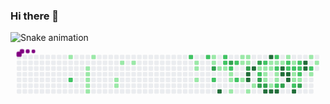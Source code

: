 ### Hi there 👋

<!--
**alexandresaints/alexandresaints** is a ✨ _special_ ✨ repository because its `README.md` (this file) appears on your GitHub profile.

Here are some ideas to get you started:

- 🔭 I’m currently working on ...
- 🌱 I’m currently learning ...
- 👯 I’m looking to collaborate on ...
- 🤔 I’m looking for help with ...
- 💬 Ask me about ...
- 📫 How to reach me: ...
- 😄 Pronouns: ...
- ⚡ Fun fact: ...
-->
![Snake animation](https://github.com/alexandresaints/alexandresaints/blob/output/github-contribution-grid-snake.svg)
<svg viewBox="-16 -32 880 192" width="880" height="192" xmlns="http://www.w3.org/2000/svg"><style>@keyframes c0{2.34%{fill:var(--c1)}2.36%,to{fill:var(--ce)}}@keyframes c1{66.81%{fill:var(--c2)}66.83%,to{fill:var(--ce)}}@keyframes c2{3.99%{fill:var(--c1)}4.01%,to{fill:var(--ce)}}@keyframes c3{4.23%{fill:var(--c1)}4.25%,to{fill:var(--ce)}}@keyframes c4{4.46%{fill:var(--c1)}4.48%,to{fill:var(--ce)}}@keyframes c5{4.7%{fill:var(--c1)}4.72%,to{fill:var(--ce)}}@keyframes c6{4.93%{fill:var(--c1)}4.95%,to{fill:var(--ce)}}@keyframes c7{3.28%{fill:var(--c1)}3.3%,to{fill:var(--ce)}}@keyframes c8{6.58%{fill:var(--c1)}6.6%,to{fill:var(--ce)}}@keyframes c9{6.34%{fill:var(--c1)}6.36%,to{fill:var(--ce)}}@keyframes ca{7.52%{fill:var(--c1)}7.54%,to{fill:var(--ce)}}@keyframes cb{7.99%{fill:var(--c1)}8.01%,to{fill:var(--ce)}}@keyframes cc{52.93%{fill:var(--c2)}52.95%,to{fill:var(--ce)}}@keyframes cd{10.58%{fill:var(--c1)}10.6%,to{fill:var(--ce)}}@keyframes ce{10.81%{fill:var(--c1)}10.83%,to{fill:var(--ce)}}@keyframes cf{11.28%{fill:var(--c1)}11.3%,to{fill:var(--ce)}}@keyframes cg{52.23%{fill:var(--c2)}52.25%,to{fill:var(--ce)}}@keyframes ch{19.05%{fill:var(--c1)}19.07%,to{fill:var(--ce)}}@keyframes ci{19.28%{fill:var(--c1)}19.3%,to{fill:var(--ce)}}@keyframes cj{73.17%{fill:var(--c3)}73.19%,to{fill:var(--ce)}}@keyframes ck{51.05%{fill:var(--c2)}51.07%,to{fill:var(--ce)}}@keyframes cl{12.7%{fill:var(--c1)}12.72%,to{fill:var(--ce)}}@keyframes cm{89.87%{fill:var(--c4)}89.89%,to{fill:var(--ce)}}@keyframes cn{49.17%{fill:var(--c2)}49.19%,to{fill:var(--ce)}}@keyframes co{49.4%{fill:var(--c2)}49.42%,to{fill:var(--ce)}}@keyframes cp{12.93%{fill:var(--c1)}12.95%,to{fill:var(--ce)}}@keyframes cq{74.11%{fill:var(--c3)}74.13%,to{fill:var(--ce)}}@keyframes cr{49.87%{fill:var(--c2)}49.89%,to{fill:var(--ce)}}@keyframes cs{13.4%{fill:var(--c1)}13.42%,to{fill:var(--ce)}}@keyframes ct{13.64%{fill:var(--c1)}13.66%,to{fill:var(--ce)}}@keyframes cu{14.11%{fill:var(--c1)}14.13%,to{fill:var(--ce)}}@keyframes cv{48.46%{fill:var(--c2)}48.48%,to{fill:var(--ce)}}@keyframes cw{47.75%{fill:var(--c2)}47.77%,to{fill:var(--ce)}}@keyframes cx{17.4%{fill:var(--c1)}17.42%,to{fill:var(--ce)}}@keyframes cy{16.7%{fill:var(--c1)}16.72%,to{fill:var(--ce)}}@keyframes cz{15.99%{fill:var(--c1)}16.01%,to{fill:var(--ce)}}@keyframes c10{17.17%{fill:var(--c1)}17.19%,to{fill:var(--ce)}}@keyframes c11{16.93%{fill:var(--c1)}16.95%,to{fill:var(--ce)}}@keyframes c12{75.05%{fill:var(--c3)}75.07%,to{fill:var(--ce)}}@keyframes c13{85.17%{fill:var(--c4)}85.19%,to{fill:var(--ce)}}@keyframes c14{85.4%{fill:var(--c4)}85.42%,to{fill:var(--ce)}}@keyframes c15{14.81%{fill:var(--c1)}14.83%,to{fill:var(--ce)}}@keyframes c16{84.7%{fill:var(--c4)}84.72%,to{fill:var(--ce)}}@keyframes c17{15.28%{fill:var(--c1)}15.3%,to{fill:var(--ce)}}@keyframes c18{76.23%{fill:var(--c3)}76.25%,to{fill:var(--ce)}}@keyframes c19{38.34%{fill:var(--c1)}38.36%,to{fill:var(--ce)}}@keyframes c1a{38.58%{fill:var(--c2)}38.6%,to{fill:var(--ce)}}@keyframes c1b{76.93%{fill:var(--c3)}76.95%,to{fill:var(--ce)}}@keyframes c1c{77.17%{fill:var(--c3)}77.19%,to{fill:var(--ce)}}@keyframes c1d{39.28%{fill:var(--c2)}39.3%,to{fill:var(--ce)}}@keyframes c1e{24.46%{fill:var(--c1)}24.48%,to{fill:var(--ce)}}@keyframes c1f{24.7%{fill:var(--c1)}24.72%,to{fill:var(--ce)}}@keyframes c1g{25.87%{fill:var(--c1)}25.89%,to{fill:var(--ce)}}@keyframes c1h{77.4%{fill:var(--c3)}77.42%,to{fill:var(--ce)}}@keyframes c1i{86.58%{fill:var(--c4)}86.6%,to{fill:var(--ce)}}@keyframes c1j{83.52%{fill:var(--c4)}83.54%,to{fill:var(--ce)}}@keyframes c1k{23.99%{fill:var(--c1)}24.01%,to{fill:var(--ce)}}@keyframes c1l{24.23%{fill:var(--c1)}24.25%,to{fill:var(--ce)}}@keyframes c1m{36.7%{fill:var(--c1)}36.72%,to{fill:var(--ce)}}@keyframes c1n{86.81%{fill:var(--c4)}86.83%,to{fill:var(--ce)}}@keyframes c1o{39.99%{fill:var(--c2)}40.01%,to{fill:var(--ce)}}@keyframes c1p{23.75%{fill:var(--c1)}23.77%,to{fill:var(--ce)}}@keyframes c1q{57.4%{fill:var(--c2)}57.42%,to{fill:var(--ce)}}@keyframes c1r{25.17%{fill:var(--c1)}25.19%,to{fill:var(--ce)}}@keyframes c1s{25.4%{fill:var(--c1)}25.42%,to{fill:var(--ce)}}@keyframes c1t{36.93%{fill:var(--c2)}36.95%,to{fill:var(--ce)}}@keyframes c1u{87.05%{fill:var(--c4)}87.07%,to{fill:var(--ce)}}@keyframes c1v{23.52%{fill:var(--c1)}23.54%,to{fill:var(--ce)}}@keyframes c1w{80.7%{fill:var(--c4)}80.72%,to{fill:var(--ce)}}@keyframes c1x{80.46%{fill:var(--c4)}80.48%,to{fill:var(--ce)}}@keyframes c1y{78.11%{fill:var(--c3)}78.13%,to{fill:var(--ce)}}@keyframes c1z{23.05%{fill:var(--c1)}23.07%,to{fill:var(--ce)}}@keyframes c20{40.7%{fill:var(--c2)}40.72%,to{fill:var(--ce)}}@keyframes c21{40.93%{fill:var(--c2)}40.95%,to{fill:var(--ce)}}@keyframes c22{80.23%{fill:var(--c4)}80.25%,to{fill:var(--ce)}}@keyframes c23{79.99%{fill:var(--c4)}80.01%,to{fill:var(--ce)}}@keyframes c24{33.87%{fill:var(--c1)}33.89%,to{fill:var(--ce)}}@keyframes c25{41.17%{fill:var(--c2)}41.19%,to{fill:var(--ce)}}@keyframes c26{31.05%{fill:var(--c1)}31.07%,to{fill:var(--ce)}}@keyframes c27{30.81%{fill:var(--c1)}30.83%,to{fill:var(--ce)}}@keyframes c28{44.23%{fill:var(--c2)}44.25%,to{fill:var(--ce)}}@keyframes c29{79.28%{fill:var(--c4)}79.3%,to{fill:var(--ce)}}@keyframes c2a{34.11%{fill:var(--c2)}34.13%,to{fill:var(--ce)}}@keyframes c2b{41.4%{fill:var(--c2)}41.42%,to{fill:var(--ce)}}@keyframes c2c{31.28%{fill:var(--c2)}31.3%,to{fill:var(--ce)}}@keyframes c2d{30.58%{fill:var(--c1)}30.6%,to{fill:var(--ce)}}@keyframes c2e{78.81%{fill:var(--c3)}78.83%,to{fill:var(--ce)}}@keyframes c2f{81.87%{fill:var(--c4)}81.89%,to{fill:var(--ce)}}@keyframes c2g{81.64%{fill:var(--c4)}81.66%,to{fill:var(--ce)}}@keyframes c2h{28.7%{fill:var(--c1)}28.72%,to{fill:var(--ce)}}@keyframes c2i{42.34%{fill:var(--c2)}42.36%,to{fill:var(--ce)}}@keyframes c2j{29.87%{fill:var(--c1)}29.89%,to{fill:var(--ce)}}@keyframes c2k{29.17%{fill:var(--c1)}29.19%,to{fill:var(--ce)}}@keyframes u0{2.34%{transform:scale(0,1)}2.36%,3.28%{transform:scale(.02,1)}3.3%,3.99%{transform:scale(.05,1)}4.01%,4.23%{transform:scale(.07,1)}4.25%,4.46%{transform:scale(.09,1)}4.48%,4.7%{transform:scale(.11,1)}4.72%,4.93%{transform:scale(.14,1)}4.95%,6.34%{transform:scale(.16,1)}6.36%,6.58%{transform:scale(.18,1)}6.6%,7.52%{transform:scale(.2,1)}7.54%,7.99%{transform:scale(.23,1)}10.58%,8.01%{transform:scale(.25,1)}10.6%,10.81%{transform:scale(.27,1)}10.83%,11.28%{transform:scale(.3,1)}11.3%,12.7%{transform:scale(.32,1)}12.72%,12.93%{transform:scale(.34,1)}12.95%,13.4%{transform:scale(.36,1)}13.42%,13.64%{transform:scale(.39,1)}13.66%,14.11%{transform:scale(.41,1)}14.13%,14.81%{transform:scale(.43,1)}14.83%,15.28%{transform:scale(.45,1)}15.3%,15.99%{transform:scale(.48,1)}16.01%,16.7%{transform:scale(.5,1)}16.72%,16.93%{transform:scale(.52,1)}16.95%,17.17%{transform:scale(.55,1)}17.19%,17.4%{transform:scale(.57,1)}17.42%,19.05%{transform:scale(.59,1)}19.07%,19.28%{transform:scale(.61,1)}19.3%,23.05%{transform:scale(.64,1)}23.07%,23.52%{transform:scale(.66,1)}23.54%,23.75%{transform:scale(.68,1)}23.77%,23.99%{transform:scale(.7,1)}24.01%,24.23%{transform:scale(.73,1)}24.25%,24.46%{transform:scale(.75,1)}24.48%,24.7%{transform:scale(.77,1)}24.72%,25.17%{transform:scale(.8,1)}25.19%,25.4%{transform:scale(.82,1)}25.42%,25.87%{transform:scale(.84,1)}25.89%,28.7%{transform:scale(.86,1)}28.72%,29.17%{transform:scale(.89,1)}29.19%,29.87%{transform:scale(.91,1)}29.89%,30.58%{transform:scale(.93,1)}30.6%,30.81%{transform:scale(.95,1)}30.83%,31.05%{transform:scale(.98,1)}31.07%,to{transform:scale(1,1)}}@keyframes u1{31.28%{transform:scale(0,1)}31.3%,to{transform:scale(1,1)}}@keyframes u2{33.87%{transform:scale(0,1)}33.89%,to{transform:scale(1,1)}}@keyframes u3{34.11%{transform:scale(0,1)}34.13%,to{transform:scale(1,1)}}@keyframes u4{36.7%{transform:scale(0,1)}36.72%,to{transform:scale(1,1)}}@keyframes u5{36.93%{transform:scale(0,1)}36.95%,to{transform:scale(1,1)}}@keyframes u6{38.34%{transform:scale(0,1)}38.36%,to{transform:scale(1,1)}}@keyframes u7{38.58%{transform:scale(0,1)}38.6%,39.28%{transform:scale(.05,1)}39.3%,39.99%{transform:scale(.11,1)}40.01%,40.7%{transform:scale(.16,1)}40.72%,40.93%{transform:scale(.21,1)}40.95%,41.17%{transform:scale(.26,1)}41.19%,41.4%{transform:scale(.32,1)}41.42%,42.34%{transform:scale(.37,1)}42.36%,44.23%{transform:scale(.42,1)}44.25%,47.75%{transform:scale(.47,1)}47.77%,48.46%{transform:scale(.53,1)}48.48%,49.17%{transform:scale(.58,1)}49.19%,49.4%{transform:scale(.63,1)}49.42%,49.87%{transform:scale(.68,1)}49.89%,51.05%{transform:scale(.74,1)}51.07%,52.23%{transform:scale(.79,1)}52.25%,52.93%{transform:scale(.84,1)}52.95%,57.4%{transform:scale(.89,1)}57.42%,66.81%{transform:scale(.95,1)}66.83%,to{transform:scale(1,1)}}@keyframes u8{73.17%{transform:scale(0,1)}73.19%,74.11%{transform:scale(.11,1)}74.13%,75.05%{transform:scale(.22,1)}75.07%,76.23%{transform:scale(.33,1)}76.25%,76.93%{transform:scale(.44,1)}76.95%,77.17%{transform:scale(.56,1)}77.19%,77.4%{transform:scale(.67,1)}77.42%,78.11%{transform:scale(.78,1)}78.13%,78.81%{transform:scale(.89,1)}78.83%,to{transform:scale(1,1)}}@keyframes u9{79.28%{transform:scale(0,1)}79.3%,79.99%{transform:scale(.07,1)}80.01%,80.23%{transform:scale(.13,1)}80.25%,80.46%{transform:scale(.2,1)}80.48%,80.7%{transform:scale(.27,1)}80.72%,81.64%{transform:scale(.33,1)}81.66%,81.87%{transform:scale(.4,1)}81.89%,83.52%{transform:scale(.47,1)}83.54%,84.7%{transform:scale(.53,1)}84.72%,85.17%{transform:scale(.6,1)}85.19%,85.4%{transform:scale(.67,1)}85.42%,86.58%{transform:scale(.73,1)}86.6%,86.81%{transform:scale(.8,1)}86.83%,87.05%{transform:scale(.87,1)}87.07%,89.87%{transform:scale(.93,1)}89.89%,to{transform:scale(1,1)}}@keyframes s0{0%,99.76%{transform:translate(0,-16px)}.24%{transform:translate(0,0)}3.29%{transform:translate(208px,0)}3.53%{transform:translate(208px,16px)}3.76%{transform:translate(192px,16px)}4.94%{transform:translate(192px,96px)}6.12%{transform:translate(272px,96px)}6.59%{transform:translate(272px,64px)}6.82%{transform:translate(288px,64px)}7.53%{transform:translate(288px,16px)}10.59%{transform:translate(496px,16px)}11.29%{transform:translate(496px,64px)}11.76%,51.29%{transform:translate(528px,64px)}12%{transform:translate(528px,48px)}12.47%{transform:translate(560px,48px)}12.71%{transform:translate(560px,32px)}12.94%,49.65%{transform:translate(576px,32px)}13.18%{transform:translate(576px,48px)}13.41%,50.12%{transform:translate(592px,48px)}14.12%{transform:translate(592px,96px)}15.06%,46.59%{transform:translate(656px,96px)}15.29%,46.82%,59.06%{transform:translate(656px,80px)}15.76%,47.29%,59.53%{transform:translate(624px,80px)}16.71%,75.53%{transform:translate(624px,16px)}16.94%,74.82%{transform:translate(640px,16px)}17.18%{transform:translate(640px,0)}17.41%{transform:translate(624px,0)}17.65%{transform:translate(624px,-16px)}18.82%{transform:translate(544px,-16px)}19.29%{transform:translate(544px,16px)}19.53%{transform:translate(560px,16px)}20%{transform:translate(560px,-16px)}22.82%{transform:translate(752px,-16px)}23.06%,40.47%{transform:translate(752px,0)}23.29%,27.53%,35.06%{transform:translate(736px,0)}23.53%,27.29%,35.29%{transform:translate(736px,16px)}24%,26.82%,35.76%{transform:translate(704px,16px)}24.24%{transform:translate(704px,32px)}24.47%,38.12%{transform:translate(688px,32px)}24.71%,26.12%,38.82%{transform:translate(688px,48px)}25.18%{transform:translate(720px,48px)}25.41%,37.18%{transform:translate(720px,64px)}25.88%,37.65%,86.12%{transform:translate(688px,64px)}26.35%{transform:translate(704px,48px)}28.94%,32.71%{transform:translate(832px,0)}29.65%,32%,42.82%{transform:translate(832px,48px)}29.88%,42.12%{transform:translate(816px,48px)}30.12%{transform:translate(816px,64px)}30.82%,79.76%{transform:translate(768px,64px)}31.06%,43.76%{transform:translate(768px,48px)}33.65%{transform:translate(768px,0)}33.88%{transform:translate(768px,16px)}34.12%{transform:translate(784px,16px)}34.35%{transform:translate(784px,0)}36.71%{transform:translate(704px,80px)}36.94%,87.29%{transform:translate(720px,80px)}38.35%,58.12%{transform:translate(672px,32px)}38.59%,58.35%{transform:translate(672px,48px)}39.29%{transform:translate(688px,16px)}39.76%{transform:translate(720px,16px)}40%{transform:translate(720px,0)}40.94%{transform:translate(752px,32px)}41.41%{transform:translate(784px,32px)}41.65%{transform:translate(784px,48px)}42.35%{transform:translate(816px,32px)}42.59%{transform:translate(832px,32px)}44.24%{transform:translate(768px,80px)}44.47%{transform:translate(752px,80px)}44.71%{transform:translate(752px,96px)}44.94%{transform:translate(736px,96px)}45.18%{transform:translate(736px,112px)}46.12%{transform:translate(672px,112px)}46.35%{transform:translate(672px,96px)}47.53%,59.76%{transform:translate(624px,64px)}47.76%{transform:translate(608px,64px)}48.71%{transform:translate(608px,0)}49.18%{transform:translate(576px,0)}49.88%,73.88%{transform:translate(592px,32px)}50.82%,72.94%{transform:translate(544px,48px)}51.06%{transform:translate(544px,64px)}52.24%{transform:translate(528px,0)}52.94%{transform:translate(480px,0)}53.18%{transform:translate(480px,-16px)}56.71%{transform:translate(720px,-16px)}57.41%{transform:translate(720px,32px)}58.59%{transform:translate(656px,48px)}66.82%,96.47%{transform:translate(144px,64px)}67.06%{transform:translate(144px,48px)}73.18%{transform:translate(544px,32px)}74.12%{transform:translate(592px,16px)}75.06%,84.94%{transform:translate(640px,32px)}75.29%{transform:translate(624px,32px)}76.24%{transform:translate(672px,16px)}77.18%{transform:translate(672px,80px)}78.82%{transform:translate(784px,80px)}79.06%{transform:translate(784px,96px)}79.29%{transform:translate(768px,96px)}80%{transform:translate(752px,64px)}80.24%{transform:translate(752px,48px)}80.47%{transform:translate(736px,48px)}80.71%{transform:translate(736px,32px)}81.65%{transform:translate(800px,32px)}82.12%{transform:translate(800px,0)}84.24%{transform:translate(656px,0)}84.71%{transform:translate(656px,32px)}85.41%{transform:translate(640px,64px)}86.59%{transform:translate(688px,96px)}87.06%{transform:translate(720px,96px)}89.65%{transform:translate(560px,80px)}89.88%{transform:translate(560px,96px)}96%{transform:translate(144px,96px)}96.71%{transform:translate(128px,64px)}97.18%{transform:translate(128px,32px)}97.65%{transform:translate(96px,32px)}98.12%{transform:translate(96px,0)}98.35%{transform:translate(80px,0)}98.59%{transform:translate(80px,-16px)}}@keyframes s1{0%,99.76%{transform:translate(16px,-16px)}.24%{transform:translate(0,-16px)}.47%{transform:translate(0,0)}3.53%{transform:translate(208px,0)}3.76%{transform:translate(208px,16px)}4%{transform:translate(192px,16px)}5.18%{transform:translate(192px,96px)}6.35%{transform:translate(272px,96px)}6.82%{transform:translate(272px,64px)}7.06%{transform:translate(288px,64px)}7.76%{transform:translate(288px,16px)}10.82%{transform:translate(496px,16px)}11.53%{transform:translate(496px,64px)}12%,51.53%{transform:translate(528px,64px)}12.24%{transform:translate(528px,48px)}12.71%{transform:translate(560px,48px)}12.94%{transform:translate(560px,32px)}13.18%,49.88%{transform:translate(576px,32px)}13.41%{transform:translate(576px,48px)}13.65%,50.35%{transform:translate(592px,48px)}14.35%{transform:translate(592px,96px)}15.29%,46.82%{transform:translate(656px,96px)}15.53%,47.06%,59.29%{transform:translate(656px,80px)}16%,47.53%,59.76%{transform:translate(624px,80px)}16.94%,75.76%{transform:translate(624px,16px)}17.18%,75.06%{transform:translate(640px,16px)}17.41%{transform:translate(640px,0)}17.65%{transform:translate(624px,0)}17.88%{transform:translate(624px,-16px)}19.06%{transform:translate(544px,-16px)}19.53%{transform:translate(544px,16px)}19.76%{transform:translate(560px,16px)}20.24%{transform:translate(560px,-16px)}23.06%{transform:translate(752px,-16px)}23.29%,40.71%{transform:translate(752px,0)}23.53%,27.76%,35.29%{transform:translate(736px,0)}23.76%,27.53%,35.53%{transform:translate(736px,16px)}24.24%,27.06%,36%{transform:translate(704px,16px)}24.47%{transform:translate(704px,32px)}24.71%,38.35%{transform:translate(688px,32px)}24.94%,26.35%,39.06%{transform:translate(688px,48px)}25.41%{transform:translate(720px,48px)}25.65%,37.41%{transform:translate(720px,64px)}26.12%,37.88%,86.35%{transform:translate(688px,64px)}26.59%{transform:translate(704px,48px)}29.18%,32.94%{transform:translate(832px,0)}29.88%,32.24%,43.06%{transform:translate(832px,48px)}30.12%,42.35%{transform:translate(816px,48px)}30.35%{transform:translate(816px,64px)}31.06%,80%{transform:translate(768px,64px)}31.29%,44%{transform:translate(768px,48px)}33.88%{transform:translate(768px,0)}34.12%{transform:translate(768px,16px)}34.35%{transform:translate(784px,16px)}34.59%{transform:translate(784px,0)}36.94%{transform:translate(704px,80px)}37.18%,87.53%{transform:translate(720px,80px)}38.59%,58.35%{transform:translate(672px,32px)}38.82%,58.59%{transform:translate(672px,48px)}39.53%{transform:translate(688px,16px)}40%{transform:translate(720px,16px)}40.24%{transform:translate(720px,0)}41.18%{transform:translate(752px,32px)}41.65%{transform:translate(784px,32px)}41.88%{transform:translate(784px,48px)}42.59%{transform:translate(816px,32px)}42.82%{transform:translate(832px,32px)}44.47%{transform:translate(768px,80px)}44.71%{transform:translate(752px,80px)}44.94%{transform:translate(752px,96px)}45.18%{transform:translate(736px,96px)}45.41%{transform:translate(736px,112px)}46.35%{transform:translate(672px,112px)}46.59%{transform:translate(672px,96px)}47.76%,60%{transform:translate(624px,64px)}48%{transform:translate(608px,64px)}48.94%{transform:translate(608px,0)}49.41%{transform:translate(576px,0)}50.12%,74.12%{transform:translate(592px,32px)}51.06%,73.18%{transform:translate(544px,48px)}51.29%{transform:translate(544px,64px)}52.47%{transform:translate(528px,0)}53.18%{transform:translate(480px,0)}53.41%{transform:translate(480px,-16px)}56.94%{transform:translate(720px,-16px)}57.65%{transform:translate(720px,32px)}58.82%{transform:translate(656px,48px)}67.06%,96.71%{transform:translate(144px,64px)}67.29%{transform:translate(144px,48px)}73.41%{transform:translate(544px,32px)}74.35%{transform:translate(592px,16px)}75.29%,85.18%{transform:translate(640px,32px)}75.53%{transform:translate(624px,32px)}76.47%{transform:translate(672px,16px)}77.41%{transform:translate(672px,80px)}79.06%{transform:translate(784px,80px)}79.29%{transform:translate(784px,96px)}79.53%{transform:translate(768px,96px)}80.24%{transform:translate(752px,64px)}80.47%{transform:translate(752px,48px)}80.71%{transform:translate(736px,48px)}80.94%{transform:translate(736px,32px)}81.88%{transform:translate(800px,32px)}82.35%{transform:translate(800px,0)}84.47%{transform:translate(656px,0)}84.94%{transform:translate(656px,32px)}85.65%{transform:translate(640px,64px)}86.82%{transform:translate(688px,96px)}87.29%{transform:translate(720px,96px)}89.88%{transform:translate(560px,80px)}90.12%{transform:translate(560px,96px)}96.24%{transform:translate(144px,96px)}96.94%{transform:translate(128px,64px)}97.41%{transform:translate(128px,32px)}97.88%{transform:translate(96px,32px)}98.35%{transform:translate(96px,0)}98.59%{transform:translate(80px,0)}98.82%{transform:translate(80px,-16px)}}@keyframes s2{0%,99.76%{transform:translate(32px,-16px)}.47%{transform:translate(0,-16px)}.71%{transform:translate(0,0)}3.76%{transform:translate(208px,0)}4%{transform:translate(208px,16px)}4.24%{transform:translate(192px,16px)}5.41%{transform:translate(192px,96px)}6.59%{transform:translate(272px,96px)}7.06%{transform:translate(272px,64px)}7.29%{transform:translate(288px,64px)}8%{transform:translate(288px,16px)}11.06%{transform:translate(496px,16px)}11.76%{transform:translate(496px,64px)}12.24%,51.76%{transform:translate(528px,64px)}12.47%{transform:translate(528px,48px)}12.94%{transform:translate(560px,48px)}13.18%{transform:translate(560px,32px)}13.41%,50.12%{transform:translate(576px,32px)}13.65%{transform:translate(576px,48px)}13.88%,50.59%{transform:translate(592px,48px)}14.59%{transform:translate(592px,96px)}15.53%,47.06%{transform:translate(656px,96px)}15.76%,47.29%,59.53%{transform:translate(656px,80px)}16.24%,47.76%,60%{transform:translate(624px,80px)}17.18%,76%{transform:translate(624px,16px)}17.41%,75.29%{transform:translate(640px,16px)}17.65%{transform:translate(640px,0)}17.88%{transform:translate(624px,0)}18.12%{transform:translate(624px,-16px)}19.29%{transform:translate(544px,-16px)}19.76%{transform:translate(544px,16px)}20%{transform:translate(560px,16px)}20.47%{transform:translate(560px,-16px)}23.29%{transform:translate(752px,-16px)}23.53%,40.94%{transform:translate(752px,0)}23.76%,28%,35.53%{transform:translate(736px,0)}24%,27.76%,35.76%{transform:translate(736px,16px)}24.47%,27.29%,36.24%{transform:translate(704px,16px)}24.71%{transform:translate(704px,32px)}24.94%,38.59%{transform:translate(688px,32px)}25.18%,26.59%,39.29%{transform:translate(688px,48px)}25.65%{transform:translate(720px,48px)}25.88%,37.65%{transform:translate(720px,64px)}26.35%,38.12%,86.59%{transform:translate(688px,64px)}26.82%{transform:translate(704px,48px)}29.41%,33.18%{transform:translate(832px,0)}30.12%,32.47%,43.29%{transform:translate(832px,48px)}30.35%,42.59%{transform:translate(816px,48px)}30.59%{transform:translate(816px,64px)}31.29%,80.24%{transform:translate(768px,64px)}31.53%,44.24%{transform:translate(768px,48px)}34.12%{transform:translate(768px,0)}34.35%{transform:translate(768px,16px)}34.59%{transform:translate(784px,16px)}34.82%{transform:translate(784px,0)}37.18%{transform:translate(704px,80px)}37.41%,87.76%{transform:translate(720px,80px)}38.82%,58.59%{transform:translate(672px,32px)}39.06%,58.82%{transform:translate(672px,48px)}39.76%{transform:translate(688px,16px)}40.24%{transform:translate(720px,16px)}40.47%{transform:translate(720px,0)}41.41%{transform:translate(752px,32px)}41.88%{transform:translate(784px,32px)}42.12%{transform:translate(784px,48px)}42.82%{transform:translate(816px,32px)}43.06%{transform:translate(832px,32px)}44.71%{transform:translate(768px,80px)}44.94%{transform:translate(752px,80px)}45.18%{transform:translate(752px,96px)}45.41%{transform:translate(736px,96px)}45.65%{transform:translate(736px,112px)}46.59%{transform:translate(672px,112px)}46.82%{transform:translate(672px,96px)}48%,60.24%{transform:translate(624px,64px)}48.24%{transform:translate(608px,64px)}49.18%{transform:translate(608px,0)}49.65%{transform:translate(576px,0)}50.35%,74.35%{transform:translate(592px,32px)}51.29%,73.41%{transform:translate(544px,48px)}51.53%{transform:translate(544px,64px)}52.71%{transform:translate(528px,0)}53.41%{transform:translate(480px,0)}53.65%{transform:translate(480px,-16px)}57.18%{transform:translate(720px,-16px)}57.88%{transform:translate(720px,32px)}59.06%{transform:translate(656px,48px)}67.29%,96.94%{transform:translate(144px,64px)}67.53%{transform:translate(144px,48px)}73.65%{transform:translate(544px,32px)}74.59%{transform:translate(592px,16px)}75.53%,85.41%{transform:translate(640px,32px)}75.76%{transform:translate(624px,32px)}76.71%{transform:translate(672px,16px)}77.65%{transform:translate(672px,80px)}79.29%{transform:translate(784px,80px)}79.53%{transform:translate(784px,96px)}79.76%{transform:translate(768px,96px)}80.47%{transform:translate(752px,64px)}80.71%{transform:translate(752px,48px)}80.94%{transform:translate(736px,48px)}81.18%{transform:translate(736px,32px)}82.12%{transform:translate(800px,32px)}82.59%{transform:translate(800px,0)}84.71%{transform:translate(656px,0)}85.18%{transform:translate(656px,32px)}85.88%{transform:translate(640px,64px)}87.06%{transform:translate(688px,96px)}87.53%{transform:translate(720px,96px)}90.12%{transform:translate(560px,80px)}90.35%{transform:translate(560px,96px)}96.47%{transform:translate(144px,96px)}97.18%{transform:translate(128px,64px)}97.65%{transform:translate(128px,32px)}98.12%{transform:translate(96px,32px)}98.59%{transform:translate(96px,0)}98.82%{transform:translate(80px,0)}99.06%{transform:translate(80px,-16px)}}@keyframes s3{0%,99.76%{transform:translate(48px,-16px)}.71%{transform:translate(0,-16px)}.94%{transform:translate(0,0)}4%{transform:translate(208px,0)}4.24%{transform:translate(208px,16px)}4.47%{transform:translate(192px,16px)}5.65%{transform:translate(192px,96px)}6.82%{transform:translate(272px,96px)}7.29%{transform:translate(272px,64px)}7.53%{transform:translate(288px,64px)}8.24%{transform:translate(288px,16px)}11.29%{transform:translate(496px,16px)}12%{transform:translate(496px,64px)}12.47%,52%{transform:translate(528px,64px)}12.71%{transform:translate(528px,48px)}13.18%{transform:translate(560px,48px)}13.41%{transform:translate(560px,32px)}13.65%,50.35%{transform:translate(576px,32px)}13.88%{transform:translate(576px,48px)}14.12%,50.82%{transform:translate(592px,48px)}14.82%{transform:translate(592px,96px)}15.76%,47.29%{transform:translate(656px,96px)}16%,47.53%,59.76%{transform:translate(656px,80px)}16.47%,48%,60.24%{transform:translate(624px,80px)}17.41%,76.24%{transform:translate(624px,16px)}17.65%,75.53%{transform:translate(640px,16px)}17.88%{transform:translate(640px,0)}18.12%{transform:translate(624px,0)}18.35%{transform:translate(624px,-16px)}19.53%{transform:translate(544px,-16px)}20%{transform:translate(544px,16px)}20.24%{transform:translate(560px,16px)}20.71%{transform:translate(560px,-16px)}23.53%{transform:translate(752px,-16px)}23.76%,41.18%{transform:translate(752px,0)}24%,28.24%,35.76%{transform:translate(736px,0)}24.24%,28%,36%{transform:translate(736px,16px)}24.71%,27.53%,36.47%{transform:translate(704px,16px)}24.94%{transform:translate(704px,32px)}25.18%,38.82%{transform:translate(688px,32px)}25.41%,26.82%,39.53%{transform:translate(688px,48px)}25.88%{transform:translate(720px,48px)}26.12%,37.88%{transform:translate(720px,64px)}26.59%,38.35%,86.82%{transform:translate(688px,64px)}27.06%{transform:translate(704px,48px)}29.65%,33.41%{transform:translate(832px,0)}30.35%,32.71%,43.53%{transform:translate(832px,48px)}30.59%,42.82%{transform:translate(816px,48px)}30.82%{transform:translate(816px,64px)}31.53%,80.47%{transform:translate(768px,64px)}31.76%,44.47%{transform:translate(768px,48px)}34.35%{transform:translate(768px,0)}34.59%{transform:translate(768px,16px)}34.82%{transform:translate(784px,16px)}35.06%{transform:translate(784px,0)}37.41%{transform:translate(704px,80px)}37.65%,88%{transform:translate(720px,80px)}39.06%,58.82%{transform:translate(672px,32px)}39.29%,59.06%{transform:translate(672px,48px)}40%{transform:translate(688px,16px)}40.47%{transform:translate(720px,16px)}40.71%{transform:translate(720px,0)}41.65%{transform:translate(752px,32px)}42.12%{transform:translate(784px,32px)}42.35%{transform:translate(784px,48px)}43.06%{transform:translate(816px,32px)}43.29%{transform:translate(832px,32px)}44.94%{transform:translate(768px,80px)}45.18%{transform:translate(752px,80px)}45.41%{transform:translate(752px,96px)}45.65%{transform:translate(736px,96px)}45.88%{transform:translate(736px,112px)}46.82%{transform:translate(672px,112px)}47.06%{transform:translate(672px,96px)}48.24%,60.47%{transform:translate(624px,64px)}48.47%{transform:translate(608px,64px)}49.41%{transform:translate(608px,0)}49.88%{transform:translate(576px,0)}50.59%,74.59%{transform:translate(592px,32px)}51.53%,73.65%{transform:translate(544px,48px)}51.76%{transform:translate(544px,64px)}52.94%{transform:translate(528px,0)}53.65%{transform:translate(480px,0)}53.88%{transform:translate(480px,-16px)}57.41%{transform:translate(720px,-16px)}58.12%{transform:translate(720px,32px)}59.29%{transform:translate(656px,48px)}67.53%,97.18%{transform:translate(144px,64px)}67.76%{transform:translate(144px,48px)}73.88%{transform:translate(544px,32px)}74.82%{transform:translate(592px,16px)}75.76%,85.65%{transform:translate(640px,32px)}76%{transform:translate(624px,32px)}76.94%{transform:translate(672px,16px)}77.88%{transform:translate(672px,80px)}79.53%{transform:translate(784px,80px)}79.76%{transform:translate(784px,96px)}80%{transform:translate(768px,96px)}80.71%{transform:translate(752px,64px)}80.94%{transform:translate(752px,48px)}81.18%{transform:translate(736px,48px)}81.41%{transform:translate(736px,32px)}82.35%{transform:translate(800px,32px)}82.82%{transform:translate(800px,0)}84.94%{transform:translate(656px,0)}85.41%{transform:translate(656px,32px)}86.12%{transform:translate(640px,64px)}87.29%{transform:translate(688px,96px)}87.76%{transform:translate(720px,96px)}90.35%{transform:translate(560px,80px)}90.59%{transform:translate(560px,96px)}96.71%{transform:translate(144px,96px)}97.41%{transform:translate(128px,64px)}97.88%{transform:translate(128px,32px)}98.35%{transform:translate(96px,32px)}98.82%{transform:translate(96px,0)}99.06%{transform:translate(80px,0)}99.29%{transform:translate(80px,-16px)}}:root{--cb:#1b1f230a;--cs:purple;--ce:#ebedf0;--c0:#ebedf0;--c1:#9be9a8;--c2:#40c463;--c3:#30a14e;--c4:#216e39}@media (prefers-color-scheme:dark){:root{--cb:#1b1f230a;--cs:purple;--ce:#161b22;--c1:#01311f;--c2:#034525;--c3:#0f6d31;--c4:#00c647}}.c{shape-rendering:geometricPrecision;rx:2;ry:2;fill:var(--ce);stroke-width:1px;stroke:var(--cb);animation:none 42500ms linear infinite}.c.c0{fill:var(--c1);animation-name:c0}.c.c1{fill:var(--c2);animation-name:c1}.c.c2{fill:var(--c1);animation-name:c2}.c.c3,.c.c4,.c.c5{fill:var(--c1);animation-name:c3}.c.c4,.c.c5{animation-name:c4}.c.c5{animation-name:c5}.c.c6,.c.c7,.c.c8{fill:var(--c1);animation-name:c6}.c.c7,.c.c8{animation-name:c7}.c.c8{animation-name:c8}.c.c9,.c.ca,.c.cb{fill:var(--c1);animation-name:c9}.c.ca,.c.cb{animation-name:ca}.c.cb{animation-name:cb}.c.cc{fill:var(--c2);animation-name:cc}.c.cd,.c.ce,.c.cf{fill:var(--c1);animation-name:cd}.c.ce,.c.cf{animation-name:ce}.c.cf{animation-name:cf}.c.cg{fill:var(--c2);animation-name:cg}.c.ch,.c.ci{fill:var(--c1);animation-name:ch}.c.ci{animation-name:ci}.c.cj{fill:var(--c3);animation-name:cj}.c.ck{fill:var(--c2);animation-name:ck}.c.cl{fill:var(--c1);animation-name:cl}.c.cm{fill:var(--c4);animation-name:cm}.c.cn,.c.co{fill:var(--c2);animation-name:cn}.c.co{animation-name:co}.c.cp{fill:var(--c1);animation-name:cp}.c.cq{fill:var(--c3);animation-name:cq}.c.cr{fill:var(--c2);animation-name:cr}.c.cs,.c.ct,.c.cu{fill:var(--c1);animation-name:cs}.c.ct,.c.cu{animation-name:ct}.c.cu{animation-name:cu}.c.cv,.c.cw{fill:var(--c2);animation-name:cv}.c.cw{animation-name:cw}.c.cx,.c.cy{fill:var(--c1);animation-name:cx}.c.cy{animation-name:cy}.c.c10,.c.c11,.c.cz{fill:var(--c1);animation-name:cz}.c.c10,.c.c11{animation-name:c10}.c.c11{animation-name:c11}.c.c12{fill:var(--c3);animation-name:c12}.c.c13,.c.c14{fill:var(--c4);animation-name:c13}.c.c14{animation-name:c14}.c.c15{fill:var(--c1);animation-name:c15}.c.c16{fill:var(--c4);animation-name:c16}.c.c17{fill:var(--c1);animation-name:c17}.c.c18{fill:var(--c3);animation-name:c18}.c.c19{fill:var(--c1);animation-name:c19}.c.c1a{fill:var(--c2);animation-name:c1a}.c.c1b,.c.c1c{fill:var(--c3);animation-name:c1b}.c.c1c{animation-name:c1c}.c.c1d{fill:var(--c2);animation-name:c1d}.c.c1e,.c.c1f,.c.c1g{fill:var(--c1);animation-name:c1e}.c.c1f,.c.c1g{animation-name:c1f}.c.c1g{animation-name:c1g}.c.c1h{fill:var(--c3);animation-name:c1h}.c.c1i,.c.c1j{fill:var(--c4);animation-name:c1i}.c.c1j{animation-name:c1j}.c.c1k,.c.c1l,.c.c1m{fill:var(--c1);animation-name:c1k}.c.c1l,.c.c1m{animation-name:c1l}.c.c1m{animation-name:c1m}.c.c1n{fill:var(--c4);animation-name:c1n}.c.c1o{fill:var(--c2);animation-name:c1o}.c.c1p{fill:var(--c1);animation-name:c1p}.c.c1q{fill:var(--c2);animation-name:c1q}.c.c1r,.c.c1s{fill:var(--c1);animation-name:c1r}.c.c1s{animation-name:c1s}.c.c1t{fill:var(--c2);animation-name:c1t}.c.c1u{fill:var(--c4);animation-name:c1u}.c.c1v{fill:var(--c1);animation-name:c1v}.c.c1w,.c.c1x{fill:var(--c4);animation-name:c1w}.c.c1x{animation-name:c1x}.c.c1y{fill:var(--c3);animation-name:c1y}.c.c1z{fill:var(--c1);animation-name:c1z}.c.c20,.c.c21{fill:var(--c2);animation-name:c20}.c.c21{animation-name:c21}.c.c22,.c.c23{fill:var(--c4);animation-name:c22}.c.c23{animation-name:c23}.c.c24{fill:var(--c1);animation-name:c24}.c.c25{fill:var(--c2);animation-name:c25}.c.c26,.c.c27{fill:var(--c1);animation-name:c26}.c.c27{animation-name:c27}.c.c28{fill:var(--c2);animation-name:c28}.c.c29{fill:var(--c4);animation-name:c29}.c.c2a,.c.c2b,.c.c2c{fill:var(--c2);animation-name:c2a}.c.c2b,.c.c2c{animation-name:c2b}.c.c2c{animation-name:c2c}.c.c2d{fill:var(--c1);animation-name:c2d}.c.c2e{fill:var(--c3);animation-name:c2e}.c.c2f,.c.c2g{fill:var(--c4);animation-name:c2f}.c.c2g{animation-name:c2g}.c.c2h{fill:var(--c1);animation-name:c2h}.c.c2i{fill:var(--c2);animation-name:c2i}.c.c2j,.c.c2k{fill:var(--c1);animation-name:c2j}.c.c2k{animation-name:c2k}.s,.u{animation:none linear 42500ms infinite}.u,.u.u0{transform-origin:0 0}.u{transform:scale(0,1)}.u.u0{fill:var(--c1);animation-name:u0}.u.u1{fill:var(--c2);animation-name:u1;transform-origin:401.2px 0}.u.u2{fill:var(--c1);animation-name:u2;transform-origin:410.3px 0}.u.u3{fill:var(--c2);animation-name:u3;transform-origin:419.4px 0}.u.u4{fill:var(--c1);animation-name:u4;transform-origin:428.6px 0}.u.u5{fill:var(--c2);animation-name:u5;transform-origin:437.7px 0}.u.u6{fill:var(--c1);animation-name:u6;transform-origin:446.8px 0}.u.u7{fill:var(--c2);animation-name:u7;transform-origin:455.9px 0}.u.u8{fill:var(--c3);animation-name:u8;transform-origin:629.2px 0}.u.u9{fill:var(--c4);animation-name:u9;transform-origin:711.2px 0}.s{shape-rendering:geometricPrecision;fill:var(--cs)}.s.s0{transform:translate(0,-16px);animation-name:s0}.s.s1{transform:translate(16px,-16px);animation-name:s1}.s.s2{transform:translate(32px,-16px);animation-name:s2}.s.s3{transform:translate(48px,-16px);animation-name:s3}</style><rect class="c" x="2" y="2" width="12" height="12"/><rect class="c" x="2" y="18" width="12" height="12"/><rect class="c" x="2" y="34" width="12" height="12"/><rect class="c" x="2" y="50" width="12" height="12"/><rect class="c" x="2" y="66" width="12" height="12"/><rect class="c" x="2" y="82" width="12" height="12"/><rect class="c" x="2" y="98" width="12" height="12"/><rect class="c" x="18" y="2" width="12" height="12"/><rect class="c" x="18" y="18" width="12" height="12"/><rect class="c" x="18" y="34" width="12" height="12"/><rect class="c" x="18" y="50" width="12" height="12"/><rect class="c" x="18" y="66" width="12" height="12"/><rect class="c" x="18" y="82" width="12" height="12"/><rect class="c" x="18" y="98" width="12" height="12"/><rect class="c" x="34" y="2" width="12" height="12"/><rect class="c" x="34" y="18" width="12" height="12"/><rect class="c" x="34" y="34" width="12" height="12"/><rect class="c" x="34" y="50" width="12" height="12"/><rect class="c" x="34" y="66" width="12" height="12"/><rect class="c" x="34" y="82" width="12" height="12"/><rect class="c" x="34" y="98" width="12" height="12"/><rect class="c" x="50" y="2" width="12" height="12"/><rect class="c" x="50" y="18" width="12" height="12"/><rect class="c" x="50" y="34" width="12" height="12"/><rect class="c" x="50" y="50" width="12" height="12"/><rect class="c" x="50" y="66" width="12" height="12"/><rect class="c" x="50" y="82" width="12" height="12"/><rect class="c" x="50" y="98" width="12" height="12"/><rect class="c" x="66" y="2" width="12" height="12"/><rect class="c" x="66" y="18" width="12" height="12"/><rect class="c" x="66" y="34" width="12" height="12"/><rect class="c" x="66" y="50" width="12" height="12"/><rect class="c" x="66" y="66" width="12" height="12"/><rect class="c" x="66" y="82" width="12" height="12"/><rect class="c" x="66" y="98" width="12" height="12"/><rect class="c" x="82" y="2" width="12" height="12"/><rect class="c" x="82" y="18" width="12" height="12"/><rect class="c" x="82" y="34" width="12" height="12"/><rect class="c" x="82" y="50" width="12" height="12"/><rect class="c" x="82" y="66" width="12" height="12"/><rect class="c" x="82" y="82" width="12" height="12"/><rect class="c" x="82" y="98" width="12" height="12"/><rect class="c" x="98" y="2" width="12" height="12"/><rect class="c" x="98" y="18" width="12" height="12"/><rect class="c" x="98" y="34" width="12" height="12"/><rect class="c" x="98" y="50" width="12" height="12"/><rect class="c" x="98" y="66" width="12" height="12"/><rect class="c" x="98" y="82" width="12" height="12"/><rect class="c" x="98" y="98" width="12" height="12"/><rect class="c" x="114" y="2" width="12" height="12"/><rect class="c" x="114" y="18" width="12" height="12"/><rect class="c" x="114" y="34" width="12" height="12"/><rect class="c" x="114" y="50" width="12" height="12"/><rect class="c" x="114" y="66" width="12" height="12"/><rect class="c" x="114" y="82" width="12" height="12"/><rect class="c" x="114" y="98" width="12" height="12"/><rect class="c" x="130" y="2" width="12" height="12"/><rect class="c" x="130" y="18" width="12" height="12"/><rect class="c" x="130" y="34" width="12" height="12"/><rect class="c" x="130" y="50" width="12" height="12"/><rect class="c" x="130" y="66" width="12" height="12"/><rect class="c" x="130" y="82" width="12" height="12"/><rect class="c" x="130" y="98" width="12" height="12"/><rect class="c c0" x="146" y="2" width="12" height="12"/><rect class="c" x="146" y="18" width="12" height="12"/><rect class="c" x="146" y="34" width="12" height="12"/><rect class="c" x="146" y="50" width="12" height="12"/><rect class="c c1" x="146" y="66" width="12" height="12"/><rect class="c" x="146" y="82" width="12" height="12"/><rect class="c" x="146" y="98" width="12" height="12"/><rect class="c" x="162" y="2" width="12" height="12"/><rect class="c" x="162" y="18" width="12" height="12"/><rect class="c" x="162" y="34" width="12" height="12"/><rect class="c" x="162" y="50" width="12" height="12"/><rect class="c" x="162" y="66" width="12" height="12"/><rect class="c" x="162" y="82" width="12" height="12"/><rect class="c" x="162" y="98" width="12" height="12"/><rect class="c" x="178" y="2" width="12" height="12"/><rect class="c" x="178" y="18" width="12" height="12"/><rect class="c" x="178" y="34" width="12" height="12"/><rect class="c" x="178" y="50" width="12" height="12"/><rect class="c" x="178" y="66" width="12" height="12"/><rect class="c" x="178" y="82" width="12" height="12"/><rect class="c" x="178" y="98" width="12" height="12"/><rect class="c" x="194" y="2" width="12" height="12"/><rect class="c" x="194" y="18" width="12" height="12"/><rect class="c c2" x="194" y="34" width="12" height="12"/><rect class="c c3" x="194" y="50" width="12" height="12"/><rect class="c c4" x="194" y="66" width="12" height="12"/><rect class="c c5" x="194" y="82" width="12" height="12"/><rect class="c c6" x="194" y="98" width="12" height="12"/><rect class="c c7" x="210" y="2" width="12" height="12"/><rect class="c" x="210" y="18" width="12" height="12"/><rect class="c" x="210" y="34" width="12" height="12"/><rect class="c" x="210" y="50" width="12" height="12"/><rect class="c" x="210" y="66" width="12" height="12"/><rect class="c" x="210" y="82" width="12" height="12"/><rect class="c" x="210" y="98" width="12" height="12"/><rect class="c" x="226" y="2" width="12" height="12"/><rect class="c" x="226" y="18" width="12" height="12"/><rect class="c" x="226" y="34" width="12" height="12"/><rect class="c" x="226" y="50" width="12" height="12"/><rect class="c" x="226" y="66" width="12" height="12"/><rect class="c" x="226" y="82" width="12" height="12"/><rect class="c" x="226" y="98" width="12" height="12"/><rect class="c" x="242" y="2" width="12" height="12"/><rect class="c" x="242" y="18" width="12" height="12"/><rect class="c" x="242" y="34" width="12" height="12"/><rect class="c" x="242" y="50" width="12" height="12"/><rect class="c" x="242" y="66" width="12" height="12"/><rect class="c" x="242" y="82" width="12" height="12"/><rect class="c" x="242" y="98" width="12" height="12"/><rect class="c" x="258" y="2" width="12" height="12"/><rect class="c" x="258" y="18" width="12" height="12"/><rect class="c" x="258" y="34" width="12" height="12"/><rect class="c" x="258" y="50" width="12" height="12"/><rect class="c" x="258" y="66" width="12" height="12"/><rect class="c" x="258" y="82" width="12" height="12"/><rect class="c" x="258" y="98" width="12" height="12"/><rect class="c" x="274" y="2" width="12" height="12"/><rect class="c" x="274" y="18" width="12" height="12"/><rect class="c" x="274" y="34" width="12" height="12"/><rect class="c" x="274" y="50" width="12" height="12"/><rect class="c c8" x="274" y="66" width="12" height="12"/><rect class="c c9" x="274" y="82" width="12" height="12"/><rect class="c" x="274" y="98" width="12" height="12"/><rect class="c" x="290" y="2" width="12" height="12"/><rect class="c ca" x="290" y="18" width="12" height="12"/><rect class="c" x="290" y="34" width="12" height="12"/><rect class="c" x="290" y="50" width="12" height="12"/><rect class="c" x="290" y="66" width="12" height="12"/><rect class="c" x="290" y="82" width="12" height="12"/><rect class="c" x="290" y="98" width="12" height="12"/><rect class="c" x="306" y="2" width="12" height="12"/><rect class="c" x="306" y="18" width="12" height="12"/><rect class="c" x="306" y="34" width="12" height="12"/><rect class="c" x="306" y="50" width="12" height="12"/><rect class="c" x="306" y="66" width="12" height="12"/><rect class="c" x="306" y="82" width="12" height="12"/><rect class="c" x="306" y="98" width="12" height="12"/><rect class="c" x="322" y="2" width="12" height="12"/><rect class="c cb" x="322" y="18" width="12" height="12"/><rect class="c" x="322" y="34" width="12" height="12"/><rect class="c" x="322" y="50" width="12" height="12"/><rect class="c" x="322" y="66" width="12" height="12"/><rect class="c" x="322" y="82" width="12" height="12"/><rect class="c" x="322" y="98" width="12" height="12"/><rect class="c" x="338" y="2" width="12" height="12"/><rect class="c" x="338" y="18" width="12" height="12"/><rect class="c" x="338" y="34" width="12" height="12"/><rect class="c" x="338" y="50" width="12" height="12"/><rect class="c" x="338" y="66" width="12" height="12"/><rect class="c" x="338" y="82" width="12" height="12"/><rect class="c" x="338" y="98" width="12" height="12"/><rect class="c" x="354" y="2" width="12" height="12"/><rect class="c" x="354" y="18" width="12" height="12"/><rect class="c" x="354" y="34" width="12" height="12"/><rect class="c" x="354" y="50" width="12" height="12"/><rect class="c" x="354" y="66" width="12" height="12"/><rect class="c" x="354" y="82" width="12" height="12"/><rect class="c" x="354" y="98" width="12" height="12"/><rect class="c" x="370" y="2" width="12" height="12"/><rect class="c" x="370" y="18" width="12" height="12"/><rect class="c" x="370" y="34" width="12" height="12"/><rect class="c" x="370" y="50" width="12" height="12"/><rect class="c" x="370" y="66" width="12" height="12"/><rect class="c" x="370" y="82" width="12" height="12"/><rect class="c" x="370" y="98" width="12" height="12"/><rect class="c" x="386" y="2" width="12" height="12"/><rect class="c" x="386" y="18" width="12" height="12"/><rect class="c" x="386" y="34" width="12" height="12"/><rect class="c" x="386" y="50" width="12" height="12"/><rect class="c" x="386" y="66" width="12" height="12"/><rect class="c" x="386" y="82" width="12" height="12"/><rect class="c" x="386" y="98" width="12" height="12"/><rect class="c" x="402" y="2" width="12" height="12"/><rect class="c" x="402" y="18" width="12" height="12"/><rect class="c" x="402" y="34" width="12" height="12"/><rect class="c" x="402" y="50" width="12" height="12"/><rect class="c" x="402" y="66" width="12" height="12"/><rect class="c" x="402" y="82" width="12" height="12"/><rect class="c" x="402" y="98" width="12" height="12"/><rect class="c" x="418" y="2" width="12" height="12"/><rect class="c" x="418" y="18" width="12" height="12"/><rect class="c" x="418" y="34" width="12" height="12"/><rect class="c" x="418" y="50" width="12" height="12"/><rect class="c" x="418" y="66" width="12" height="12"/><rect class="c" x="418" y="82" width="12" height="12"/><rect class="c" x="418" y="98" width="12" height="12"/><rect class="c" x="434" y="2" width="12" height="12"/><rect class="c" x="434" y="18" width="12" height="12"/><rect class="c" x="434" y="34" width="12" height="12"/><rect class="c" x="434" y="50" width="12" height="12"/><rect class="c" x="434" y="66" width="12" height="12"/><rect class="c" x="434" y="82" width="12" height="12"/><rect class="c" x="434" y="98" width="12" height="12"/><rect class="c" x="450" y="2" width="12" height="12"/><rect class="c" x="450" y="18" width="12" height="12"/><rect class="c" x="450" y="34" width="12" height="12"/><rect class="c" x="450" y="50" width="12" height="12"/><rect class="c" x="450" y="66" width="12" height="12"/><rect class="c" x="450" y="82" width="12" height="12"/><rect class="c" x="450" y="98" width="12" height="12"/><rect class="c" x="466" y="2" width="12" height="12"/><rect class="c" x="466" y="18" width="12" height="12"/><rect class="c" x="466" y="34" width="12" height="12"/><rect class="c" x="466" y="50" width="12" height="12"/><rect class="c" x="466" y="66" width="12" height="12"/><rect class="c" x="466" y="82" width="12" height="12"/><rect class="c" x="466" y="98" width="12" height="12"/><rect class="c cc" x="482" y="2" width="12" height="12"/><rect class="c" x="482" y="18" width="12" height="12"/><rect class="c" x="482" y="34" width="12" height="12"/><rect class="c" x="482" y="50" width="12" height="12"/><rect class="c" x="482" y="66" width="12" height="12"/><rect class="c" x="482" y="82" width="12" height="12"/><rect class="c" x="482" y="98" width="12" height="12"/><rect class="c" x="498" y="2" width="12" height="12"/><rect class="c cd" x="498" y="18" width="12" height="12"/><rect class="c ce" x="498" y="34" width="12" height="12"/><rect class="c" x="498" y="50" width="12" height="12"/><rect class="c cf" x="498" y="66" width="12" height="12"/><rect class="c" x="498" y="82" width="12" height="12"/><rect class="c" x="498" y="98" width="12" height="12"/><rect class="c" x="514" y="2" width="12" height="12"/><rect class="c" x="514" y="18" width="12" height="12"/><rect class="c" x="514" y="34" width="12" height="12"/><rect class="c" x="514" y="50" width="12" height="12"/><rect class="c" x="514" y="66" width="12" height="12"/><rect class="c" x="514" y="82" width="12" height="12"/><rect class="c" x="514" y="98" width="12" height="12"/><rect class="c cg" x="530" y="2" width="12" height="12"/><rect class="c" x="530" y="18" width="12" height="12"/><rect class="c" x="530" y="34" width="12" height="12"/><rect class="c" x="530" y="50" width="12" height="12"/><rect class="c" x="530" y="66" width="12" height="12"/><rect class="c" x="530" y="82" width="12" height="12"/><rect class="c" x="530" y="98" width="12" height="12"/><rect class="c ch" x="546" y="2" width="12" height="12"/><rect class="c ci" x="546" y="18" width="12" height="12"/><rect class="c cj" x="546" y="34" width="12" height="12"/><rect class="c" x="546" y="50" width="12" height="12"/><rect class="c ck" x="546" y="66" width="12" height="12"/><rect class="c" x="546" y="82" width="12" height="12"/><rect class="c" x="546" y="98" width="12" height="12"/><rect class="c" x="562" y="2" width="12" height="12"/><rect class="c" x="562" y="18" width="12" height="12"/><rect class="c cl" x="562" y="34" width="12" height="12"/><rect class="c" x="562" y="50" width="12" height="12"/><rect class="c" x="562" y="66" width="12" height="12"/><rect class="c" x="562" y="82" width="12" height="12"/><rect class="c cm" x="562" y="98" width="12" height="12"/><rect class="c cn" x="578" y="2" width="12" height="12"/><rect class="c co" x="578" y="18" width="12" height="12"/><rect class="c cp" x="578" y="34" width="12" height="12"/><rect class="c" x="578" y="50" width="12" height="12"/><rect class="c" x="578" y="66" width="12" height="12"/><rect class="c" x="578" y="82" width="12" height="12"/><rect class="c" x="578" y="98" width="12" height="12"/><rect class="c" x="594" y="2" width="12" height="12"/><rect class="c cq" x="594" y="18" width="12" height="12"/><rect class="c cr" x="594" y="34" width="12" height="12"/><rect class="c cs" x="594" y="50" width="12" height="12"/><rect class="c ct" x="594" y="66" width="12" height="12"/><rect class="c" x="594" y="82" width="12" height="12"/><rect class="c cu" x="594" y="98" width="12" height="12"/><rect class="c" x="610" y="2" width="12" height="12"/><rect class="c cv" x="610" y="18" width="12" height="12"/><rect class="c" x="610" y="34" width="12" height="12"/><rect class="c" x="610" y="50" width="12" height="12"/><rect class="c cw" x="610" y="66" width="12" height="12"/><rect class="c" x="610" y="82" width="12" height="12"/><rect class="c" x="610" y="98" width="12" height="12"/><rect class="c cx" x="626" y="2" width="12" height="12"/><rect class="c cy" x="626" y="18" width="12" height="12"/><rect class="c" x="626" y="34" width="12" height="12"/><rect class="c" x="626" y="50" width="12" height="12"/><rect class="c cz" x="626" y="66" width="12" height="12"/><rect class="c" x="626" y="82" width="12" height="12"/><rect class="c" x="626" y="98" width="12" height="12"/><rect class="c c10" x="642" y="2" width="12" height="12"/><rect class="c c11" x="642" y="18" width="12" height="12"/><rect class="c c12" x="642" y="34" width="12" height="12"/><rect class="c c13" x="642" y="50" width="12" height="12"/><rect class="c c14" x="642" y="66" width="12" height="12"/><rect class="c" x="642" y="82" width="12" height="12"/><rect class="c c15" x="642" y="98" width="12" height="12"/><rect class="c" x="658" y="2" width="12" height="12"/><rect class="c" x="658" y="18" width="12" height="12"/><rect class="c c16" x="658" y="34" width="12" height="12"/><rect class="c" x="658" y="50" width="12" height="12"/><rect class="c" x="658" y="66" width="12" height="12"/><rect class="c c17" x="658" y="82" width="12" height="12"/><rect class="c" x="658" y="98" width="12" height="12"/><rect class="c" x="674" y="2" width="12" height="12"/><rect class="c c18" x="674" y="18" width="12" height="12"/><rect class="c c19" x="674" y="34" width="12" height="12"/><rect class="c c1a" x="674" y="50" width="12" height="12"/><rect class="c c1b" x="674" y="66" width="12" height="12"/><rect class="c c1c" x="674" y="82" width="12" height="12"/><rect class="c" x="674" y="98" width="12" height="12"/><rect class="c" x="690" y="2" width="12" height="12"/><rect class="c c1d" x="690" y="18" width="12" height="12"/><rect class="c c1e" x="690" y="34" width="12" height="12"/><rect class="c c1f" x="690" y="50" width="12" height="12"/><rect class="c c1g" x="690" y="66" width="12" height="12"/><rect class="c c1h" x="690" y="82" width="12" height="12"/><rect class="c c1i" x="690" y="98" width="12" height="12"/><rect class="c c1j" x="706" y="2" width="12" height="12"/><rect class="c c1k" x="706" y="18" width="12" height="12"/><rect class="c c1l" x="706" y="34" width="12" height="12"/><rect class="c" x="706" y="50" width="12" height="12"/><rect class="c" x="706" y="66" width="12" height="12"/><rect class="c c1m" x="706" y="82" width="12" height="12"/><rect class="c c1n" x="706" y="98" width="12" height="12"/><rect class="c c1o" x="722" y="2" width="12" height="12"/><rect class="c c1p" x="722" y="18" width="12" height="12"/><rect class="c c1q" x="722" y="34" width="12" height="12"/><rect class="c c1r" x="722" y="50" width="12" height="12"/><rect class="c c1s" x="722" y="66" width="12" height="12"/><rect class="c c1t" x="722" y="82" width="12" height="12"/><rect class="c c1u" x="722" y="98" width="12" height="12"/><rect class="c" x="738" y="2" width="12" height="12"/><rect class="c c1v" x="738" y="18" width="12" height="12"/><rect class="c c1w" x="738" y="34" width="12" height="12"/><rect class="c c1x" x="738" y="50" width="12" height="12"/><rect class="c" x="738" y="66" width="12" height="12"/><rect class="c c1y" x="738" y="82" width="12" height="12"/><rect class="c" x="738" y="98" width="12" height="12"/><rect class="c c1z" x="754" y="2" width="12" height="12"/><rect class="c c20" x="754" y="18" width="12" height="12"/><rect class="c c21" x="754" y="34" width="12" height="12"/><rect class="c c22" x="754" y="50" width="12" height="12"/><rect class="c c23" x="754" y="66" width="12" height="12"/><rect class="c" x="754" y="82" width="12" height="12"/><rect class="c" x="754" y="98" width="12" height="12"/><rect class="c" x="770" y="2" width="12" height="12"/><rect class="c c24" x="770" y="18" width="12" height="12"/><rect class="c c25" x="770" y="34" width="12" height="12"/><rect class="c c26" x="770" y="50" width="12" height="12"/><rect class="c c27" x="770" y="66" width="12" height="12"/><rect class="c c28" x="770" y="82" width="12" height="12"/><rect class="c c29" x="770" y="98" width="12" height="12"/><rect class="c" x="786" y="2" width="12" height="12"/><rect class="c c2a" x="786" y="18" width="12" height="12"/><rect class="c c2b" x="786" y="34" width="12" height="12"/><rect class="c c2c" x="786" y="50" width="12" height="12"/><rect class="c c2d" x="786" y="66" width="12" height="12"/><rect class="c c2e" x="786" y="82" width="12" height="12"/><rect class="c" x="786" y="98" width="12" height="12"/><rect class="c" x="802" y="2" width="12" height="12"/><rect class="c c2f" x="802" y="18" width="12" height="12"/><rect class="c c2g" x="802" y="34" width="12" height="12"/><rect class="c" x="802" y="50" width="12" height="12"/><rect class="c" x="802" y="66" width="12" height="12"/><rect class="c" x="802" y="82" width="12" height="12"/><rect class="c" x="802" y="98" width="12" height="12"/><rect class="c c2h" x="818" y="2" width="12" height="12"/><rect class="c" x="818" y="18" width="12" height="12"/><rect class="c c2i" x="818" y="34" width="12" height="12"/><rect class="c c2j" x="818" y="50" width="12" height="12"/><rect class="c" x="818" y="66" width="12" height="12"/><rect class="c" x="818" y="82" width="12" height="12"/><rect class="c" x="818" y="98" width="12" height="12"/><rect class="c" x="834" y="2" width="12" height="12"/><rect class="c c2k" x="834" y="18" width="12" height="12"/><rect class="c" x="834" y="34" width="12" height="12"/><rect class="u u0" height="12" width="401.8" x="0.0" y="144"/><rect class="u u1" height="12" width="9.7" x="401.2" y="144"/><rect class="u u2" height="12" width="9.7" x="410.3" y="144"/><rect class="u u3" height="12" width="9.7" x="419.4" y="144"/><rect class="u u4" height="12" width="9.7" x="428.6" y="144"/><rect class="u u5" height="12" width="9.7" x="437.7" y="144"/><rect class="u u6" height="12" width="9.7" x="446.8" y="144"/><rect class="u u7" height="12" width="173.8" x="455.9" y="144"/><rect class="u u8" height="12" width="82.7" x="629.2" y="144"/><rect class="u u9" height="12" width="137.4" x="711.2" y="144"/><rect class="s s0" x="0.8" y="0.8" width="14.4" height="14.4" rx="4.5" ry="4.5"/><rect class="s s1" x="1.8" y="1.8" width="12.3" height="12.3" rx="4.1" ry="4.1"/><rect class="s s2" x="2.6" y="2.6" width="10.8" height="10.8" rx="3.6" ry="3.6"/><rect class="s s3" x="3.0" y="3.0" width="9.9" height="9.9" rx="3.3" ry="3.3"/></svg>
